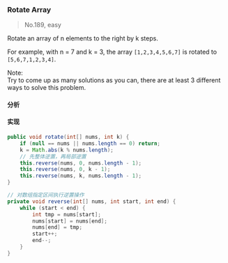 ### Rotate Array

> No.189, easy

Rotate an array of n elements to the right by k steps.

For example, with n = 7 and k = 3, the array `[1,2,3,4,5,6,7]` is rotated to `[5,6,7,1,2,3,4]`.

Note:  
Try to come up as many solutions as you can, there are at least 3 different ways to solve this problem.

#### 分析


#### 实现

```java
public void rotate(int[] nums, int k) {
    if (null == nums || nums.length == 0) return;
    k = Math.abs(k % nums.length);
    // 先整体逆置，再局部逆置
    this.reverse(nums, 0, nums.length - 1);
    this.reverse(nums, 0, k - 1);
    this.reverse(nums, k, nums.length - 1);
}

// 对数组指定区间执行逆置操作
private void reverse(int[] nums, int start, int end) {
    while (start < end) {
        int tmp = nums[start];
        nums[start] = nums[end];
        nums[end] = tmp;
        start++;
        end--;
    }
}
```